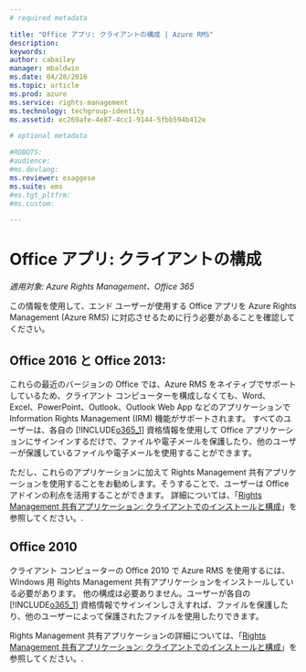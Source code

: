 ```yaml
---
# required metadata

title: "Office アプリ: クライアントの構成 | Azure RMS"
description:
keywords:
author: cabailey
manager: mbaldwin
ms.date: 04/28/2016
ms.topic: article
ms.prod: azure
ms.service: rights-management
ms.technology: techgroup-identity
ms.assetid: ec269afe-4e87-4cc1-9144-5fbb594b412e

# optional metadata

#ROBOTS:
#audience:
#ms.devlang:
ms.reviewer: esaggese
ms.suite: ems
#ms.tgt_pltfrm:
#ms.custom:

---
```


# Office アプリ: クライアントの構成

*適用対象: Azure Rights Management、Office 365*


この情報を使用して、エンド ユーザーが使用する Office アプリを Azure Rights Management (Azure RMS) に対応させるために行う必要があることを確認してください。

## Office 2016 と Office 2013:
これらの最近のバージョンの Office では、Azure RMS をネイティブでサポートしているため、クライアント コンピューターを構成しなくても、Word、Excel、PowerPoint、Outlook、Outlook Web App などのアプリケーションで Information Rights Management (IRM) 機能がサポートされます。 すべてのユーザーは、各自の [!INCLUDE[o365_1](../includes/o365_1_md.md)] 資格情報を使用して Office アプリケーションにサインインするだけで、ファイルや電子メールを保護したり、他のユーザーが保護しているファイルや電子メールを使用することができます。

ただし、これらのアプリケーションに加えて Rights Management 共有アプリケーションを使用することをお勧めします。そうすることで、ユーザーは Office アドインの利点を活用することができます。 詳細については、「[Rights Management 共有アプリケーション: クライアントでのインストールと構成](configure-sharing-app.md)」を参照してください。.

## Office 2010
クライアント コンピューターの Office 2010 で Azure RMS を使用するには、Windows 用 Rights Management 共有アプリケーションをインストールしている必要があります。 他の構成は必要ありません。ユーザーが各自の [!INCLUDE[o365_1](../includes/o365_1_md.md)] 資格情報でサインインしさえすれば、ファイルを保護したり、他のユーザーによって保護されたファイルを使用したりできます。

Rights Management 共有アプリケーションの詳細については、「[Rights Management 共有アプリケーション: クライアントでのインストールと構成](configure-sharing-app.md)」を参照してください。.



<!--HONumber=Apr16_HO4-->


